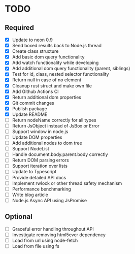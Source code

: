 # TODO

## Required
- [x] Update to neon 0.9
- [x] Send boxed results back to Node.js thread
- [x] Create class structure
- [x] Add basic dom query functionality
- [x] Add watch functionality while developing
- [x] Add additional dom query functionality (parent, siblings)
- [x] Test for id, class, nested selector functionality
- [x] Return null in case of no element
- [x] Cleanup rust struct and make own file
- [x] Add Github Actions CI
- [x] Return additional dom properties
- [x] Git commit changes
- [x] Publish package
- [x] Update README
- [ ] Return nodeName correctly for all types
- [ ] Return JsObject instead of JsBox or Error
- [ ] Support window in node.js
- [ ] Update DOM properties
- [ ] Add additional nodes to dom tree
- [ ] Support NodeList
- [ ] Handle document.body.parent.body correctly
- [ ] Return DOM parsing errors
- [ ] Support iteration over lists
- [ ] Update to Typescript
- [ ] Provide detailed API docs
- [ ] Implement rwlock or other thread safety mechanism
- [ ] Performance benchmarking
- [ ] Write blog article
- [ ] Node.js Async API using JsPromise 

## Optional
- [ ] Graceful error handling throughout API
- [ ] Investigate removing html5ever dependency
- [ ] Load from url using node-fetch
- [ ] Load from file using fs